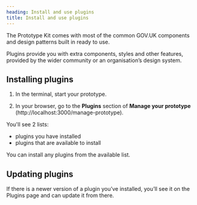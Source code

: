 ```yaml
---
heading: Install and use plugins
title: Install and use plugins
---
```


The Prototype Kit comes with most of the common GOV.UK components and design patterns built in ready to use.

Plugins provide you with extra components, styles and other features, provided by the wider community or an organisation’s design system.

## Installing plugins

1. In the terminal, start your prototype.

2. In your browser, go to the **Plugins** section of **Manage your prototype** (http://localhost:3000/manage-prototype).

You'll see 2 lists:

* plugins you have installed
* plugins that are available to install

You can install any plugins from the available list.

## Updating plugins

If there is a newer version of a plugin you’ve installed, you’ll see it on the Plugins page and can update it from there.
